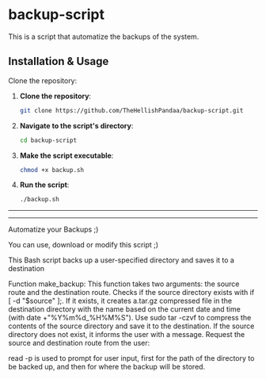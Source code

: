 # backup-script
This is a script that automatize the backups of the system.  

<h2><strong>Installation & Usage</strong></h2>

Clone the repository:

1. **Clone the repository**:

   ```bash
   git clone https://github.com/TheHellishPandaa/backup-script.git
   ```

2. **Navigate to the script's directory**:

   ```bash
   cd backup-script
   ```

3. **Make the script executable**:

   ```bash
   chmod +x backup.sh
   ```

4. **Run the script**:

   ```bash
   ./backup.sh
   ```
<hr><hr>
Automatize your Backups ;)

You can use, download or modify this script ;)

This Bash script backs up a user-specified directory and saves it to a destination 

Function make_backup: This function takes two arguments: the source route and the destination route. Checks if the source directory exists with if [ -d "$source" ];. If it exists, it creates a.tar.gz compressed file in the destination directory with the name based on the current date and time (with date +"%Y%m%d_%H%M%S"). Use sudo tar -czvf to compress the contents of the source directory and save it to the destination. If the source directory does not exist, it informs the user with a message. Request the source and destination route from the user:

read -p is used to prompt for user input, first for the path of the directory to be backed up, and then for where the backup will be stored.


